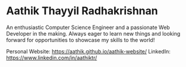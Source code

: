 # Aathik Thayyil Radhakrishnan

An enthusiastic Computer Science Engineer and a passionate Web Developer in the making. Always eager to learn new things and looking forward for opportunities to showcase my skills to the world!

 Personal Website: https://aathik.github.io/aathik-website/
 LinkedIn: https://www.linkedin.com/in/aathiktr/
